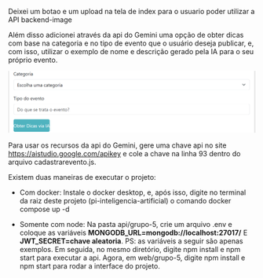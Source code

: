 Deixei um botao e um upload na tela de index para o usuario poder utilizar a API backend-image

Além disso adicionei através da api do Gemini uma opção de obter dicas com base na categoria e no tipo de evento que o usuário deseja publicar, e, com isso, utilizar o exemplo de nome e descrição gerado pela IA para o seu próprio evento.

![dicas-btn](form-dicas.png)

Para usar os recursos da api do Gemini, gere uma chave api no site https://aistudio.google.com/apikey e cole a chave na linha 93 dentro do arquivo cadastrarevento.js. 

Existem duas maneiras de executar o projeto:

- Com docker: Instale o docker desktop, e, após isso, digite no terminal da raiz deste projeto (pi-inteligencia-artificial) o comando docker compose up -d

- Somente com node: Na pasta api/grupo-5, crie um arquivo .env e coloque as variáveis **MONGODB_URL=mongodb://localhost:27017/** E **JWT_SECRET=chave aleatoria**. PS: as variáveis a seguir são apenas exemplos. Em seguida, no mesmo diretório, digite npm install e npm start para executar a api. Agora, em web/grupo-5, digite npm install e npm start para rodar a interface do projeto.